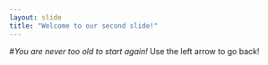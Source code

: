 ```yaml
---
layout: slide
title: "Welcome to our second slide!"
---
```

#*You are never too old to start again!*
Use the left arrow to go back!
